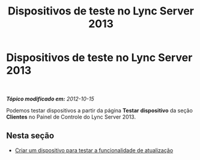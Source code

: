 ﻿---
title: Dispositivos de teste no Lync Server 2013
TOCTitle: Dispositivos de teste no Lync Server 2013
ms:assetid: 878b7dfc-8cfe-4404-a601-a2c57a441ea9
ms:mtpsurl: https://technet.microsoft.com/pt-br/library/JJ688119(v=OCS.15)
ms:contentKeyID: 49886295
ms.date: 05/19/2016
mtps_version: v=OCS.15
ms.translationtype: HT
---

# Dispositivos de teste no Lync Server 2013

 

_**Tópico modificado em:** 2012-10-15_

Podemos testar dispositivos a partir da página **Testar dispositivo** da seção **Clientes** no Painel de Controle do Lync Server 2013.

## Nesta seção

  - [Criar um dispositivo para testar a funcionalidade de atualização](lync-server-2013-create-a-device-to-test-update-functionality.md)

